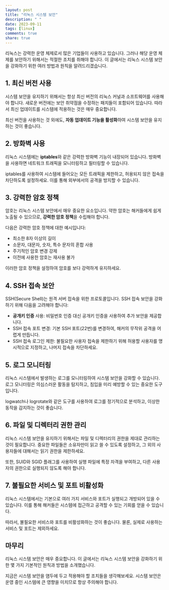 ```yaml
---
layout: post
title: "리눅스 시스템 보안"
description: " "
date: 2023-09-11
tags: [linux]
comments: true
share: true
---
```


리눅스는 강력한 운영 체제로서 많은 기업들이 사용하고 있습니다. 그러나 해당 운영 체제를 보안하기 위해서는 적절한 조치를 취해야 합니다. 이 글에서는 리눅스 시스템 보안을 강화하기 위한 여러 방법과 원칙을 알려드리겠습니다.

## 1. 최신 버전 사용

시스템 보안을 유지하기 위해서는 항상 최신 버전의 리눅스 커널과 소프트웨어를 사용해야 합니다. 새로운 버전에는 보안 취약점을 수정하는 패치들이 포함되어 있습니다. 따라서 최신 업데이트를 시스템에 적용하는 것은 매우 중요합니다.

최신 버전을 사용하는 것 외에도, **자동 업데이트 기능을 활성화**하여 시스템 보안을 유지하는 것이 좋습니다.

## 2. 방화벽 사용

리눅스 시스템에는 **iptables**와 같은 강력한 방화벽 기능이 내장되어 있습니다. 방화벽을 사용하면 네트워크 트래픽을 모니터링하고 필터링할 수 있습니다.

iptables를 사용하여 시스템에 들어오는 모든 트래픽을 제한하고, 허용되지 않은 접속을 차단하도록 설정하세요. 이를 통해 외부에서의 공격을 방지할 수 있습니다.

## 3. 강력한 암호 정책

암호는 리눅스 시스템 보안에서 매우 중요한 요소입니다. 약한 암호는 해커들에게 쉽게 노출될 수 있으므로, **강력한 암호 정책**을 수립해야 합니다.

다음은 강력한 암호 정책에 대한 예시입니다:

- 최소한 8자 이상의 길이
- 소문자, 대문자, 숫자, 특수 문자의 혼합 사용
- 주기적인 암호 변경 강제
- 이전에 사용한 암호는 재사용 불가

이러한 암호 정책을 설정하여 암호를 보다 강력하게 유지하세요.

## 4. SSH 접속 보안

SSH(Secure Shell)는 원격 서버 접속을 위한 프로토콜입니다. SSH 접속 보안을 강화하기 위해 다음을 고려해야 합니다:

- **공개키 인증** 사용: 비밀번호 인증 대신 공개키 인증을 사용하여 추가 보안을 제공합니다.
- SSH 접속 포트 변경: 기본 SSH 포트(22번)를 변경하여, 해커의 무작위 공격을 어렵게 만듭니다.
- SSH 접속 로그인 제한: 불필요한 사용자 접속을 제한하기 위해 허용할 사용자를 명시적으로 지정하고, 나머지 접속을 차단하세요.

## 5. 로그 모니터링

리눅스 시스템에서 발생하는 로그를 모니터링하여 시스템 보안을 강화할 수 있습니다. 로그 모니터링은 의심스러운 활동을 탐지하고, 침입을 미리 예방할 수 있는 중요한 도구입니다.

logwatch나 logrotate와 같은 도구를 사용하여 로그를 정기적으로 분석하고, 이상한 동작을 감지하는 것이 좋습니다.

## 6. 파일 및 디렉터리 권한 관리

리눅스 시스템 보안을 유지하기 위해서는 파일 및 디렉터리의 권한을 제대로 관리하는 것이 필요합니다. 중요한 파일들은 소유자만이 읽고 쓸 수 있도록 설정하고, 그 외의 사용자들에 대해서는 읽기 권한을 제한하세요.

또한, SUID와 SGID 플래그를 사용하여 실행 파일에 특정 자격을 부여하고, 다른 사용자의 권한으로 실행되지 않도록 해야 합니다.

## 7. 불필요한 서비스 및 포트 비활성화

리눅스 시스템에서는 기본으로 여러 가지 서비스와 포트가 실행되고 개방되어 있을 수 있습니다. 이를 통해 해커들은 시스템에 접근하고 공격할 수 있는 기회를 얻을 수 있습니다.

따라서, 불필요한 서비스와 포트를 비활성화하는 것이 좋습니다. 물론, 실제로 사용하는 서비스 및 포트는 제외하세요.

## 마무리

리눅스 시스템 보안은 매우 중요합니다. 이 글에서는 리눅스 시스템 보안을 강화하기 위한 몇 가지 기본적인 원칙과 방법을 소개했습니다.

지금은 시스템 보안을 염두에 두고 적용해야 할 조치들을 생각해보세요. 시스템 보안은 운영 중인 시스템에 큰 영향을 미치므로 항상 주의해야 합니다.